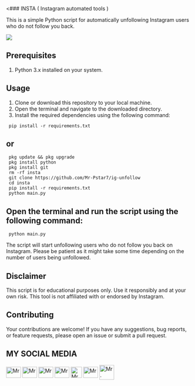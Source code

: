 <### INSTA ( Instagram automated tools )

This is a simple Python script for automatically unfollowing Instagram users who do not follow you back. 

<img src="https://i.ibb.co/PD3nkJ8/Screenshot-2024-04-03-20-11-51-17-84d3000e3f4017145260f7618db1d683.jpg" />

## Prerequisites

1. Python 3.x installed on your system.


## Usage

1. Clone or download this repository to your local machine.
2. Open the terminal and navigate to the downloaded directory.
3. Install the required dependencies using the following command: 
```shell
 pip install -r requirements.txt
```
## or
```shell
 pkg update && pkg upgrade
 pkg install python
 pkg install git 
 rm -rf insta
 git clone https://github.com/Mr-Pstar7/ig-unfollow
 cd insta 
 pip install -r requirements.txt
 python main.py
```


## Open the terminal and run the script using the following command:

```shell
 python main.py
```

The script will start unfollowing users who do not follow you back on Instagram. Please be patient as it might take some time depending on the number of users being unfollowed.

## Disclaimer

This script is for educational purposes only. Use it responsibly and at your own risk. This tool is not affiliated with or endorsed by Instagram.

## Contributing

Your contributions are welcome! If you have any suggestions, bug reports, or feature requests, please open an issue or submit a pull request.

## MY SOCIAL MEDIA
<p align="left">
<a href="https://wa.me/+6285728337030?text=Assalamualaikum+Warahmatullahi+wabarakatuh" target="blank"><img align="center" src="https://github.com/rahuldkjain/github-profile-readme-generator/blob/master/src/images/icons/Social/whatsapp.svg" alt="Mr. Pstar7" height="30" width="40" /></a>
<a href="https://www.facebook.com/profile.php?id=100089457192279" target="blank"><img align="center" src="https://raw.githubusercontent.com/rahuldkjain/github-profile-readme-generator/master/src/images/icons/Social/facebook.svg" alt="Mr. PSTAR7" height="30" width="40" /></a>
<a href="https://www.instagram.com/pstar7.dev?igsh=MXQxczFlb2FmMXV5cA==" target="blank"><img align="center" src="https://raw.githubusercontent.com/rahuldkjain/github-profile-readme-generator/master/src/images/icons/Social/instagram.svg" alt="Mr. Pstar7" height="30" width="40" /></a>
<a href="https://www.youtube.com/@Mr_Pstar7" target="blank"><img align="center" src="https://raw.githubusercontent.com/rahuldkjain/github-profile-readme-generator/master/src/images/icons/Social/youtube.svg" alt="Mr. Pstar7" height="30" width="40" /></a>
<a href="https://www.github.com/Mr-Pstar7/" target="blank"><img align="center" src="https://cdn-icons-png.flaticon.com/512/25/25231.png" alt="Mr. Pstar7" height="30" width="30" /></a>
<a href="https://t.me/@Mr_Pstar7" target="blank"><img align="center" src="https://github.com/gauravghongde/social-icons/blob/master/SVG/Color/Telegram.svg" alt="Mr. Pstar7" height="30" width="40" /></a>
<a href="https://tiktok.com/database.csv" target="blank"><img align="center" src="https://github.com/gauravghongde/social-icons/blob/master/SVG/Color/Tik%20Tok.svg" alt="Mr. Pstar7 height="30" width="40" /></a>
</p>

